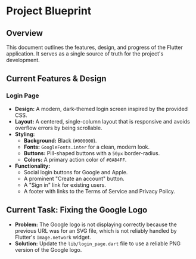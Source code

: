 # Project Blueprint

## Overview

This document outlines the features, design, and progress of the Flutter application. It serves as a single source of truth for the project's development.

## Current Features & Design

### Login Page

*   **Design:** A modern, dark-themed login screen inspired by the provided CSS.
*   **Layout:** A centered, single-column layout that is responsive and avoids overflow errors by being scrollable.
*   **Styling:**
    *   **Background:** Black (`#000000`).
    *   **Fonts:** `GoogleFonts.inter` for a clean, modern look.
    *   **Buttons:** Pill-shaped buttons with a `50px` border-radius.
    *   **Colors:** A primary action color of `#0A84FF`.
*   **Functionality:**
    *   Social login buttons for Google and Apple.
    *   A prominent "Create an account" button.
    *   A "Sign in" link for existing users.
    *   A footer with links to the Terms of Service and Privacy Policy.

## Current Task: Fixing the Google Logo

*   **Problem:** The Google logo is not displaying correctly because the previous URL was for an SVG file, which is not reliably handled by Flutter's `Image.network` widget.
*   **Solution:** Update the `lib/login_page.dart` file to use a reliable PNG version of the Google logo.
